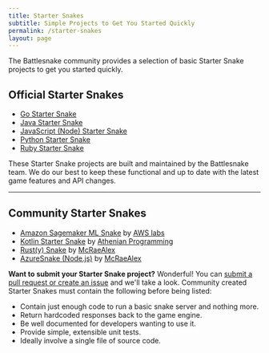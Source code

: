 ```yaml
---
title: Starter Snakes
subtitle: Simple Projects to Get You Started Quickly
permalink: /starter-snakes
layout: page
---
```


The Battlesnake community provides a selection of basic Starter Snake projects to get you started quickly.

## Official Starter Snakes

* [Go Starter Snake](https://github.com/battlesnakeofficial/starter-snake-go)
* [Java Starter Snake](https://github.com/battlesnakeofficial/starter-snake-java)
* [JavaScript (Node) Starter Snake](https://github.com/battlesnakeofficial/starter-snake-node)
* [Python Starter Snake](https://github.com/battlesnakeofficial/starter-snake-python)
* [Ruby Starter Snake](https://github.com/battlesnakeofficial/starter-snake-ruby)

These Starter Snake projects are built and maintained by the Battlesnake team. We do our best to keep these functional and up to date with the latest game features and API changes.

---

## Community Starter Snakes

* [Amazon Sagemaker ML Snake](https://github.com/awslabs/sagemaker-battlesnake-ai) by [AWS labs](https://github.com/awslabs)
* [Kotlin Starter Snake](https://github.com/athenian-programming/starter-snake-kotlin) by [Athenian Programming](https://github.com/athenian-programming)
* [Rust(y) Snake](https://github.com/mcraealex/rustysnake) by [McRaeAlex](https://github.com/McRaeAlex)
* [AzureSnake (Node.js)](https://github.com/mcraealex/AzureSnake) by [McRaeAlex](https://github.com/McRaeAlex)

**Want to submit your Starter Snake project?** Wonderful! You can [submit a pull request or create an issue](https://github.com/battlesnakeofficial/docs) and we'll take a look. Community created Starter Snakes must contain the following before being listed:

* Contain just enough code to run a basic snake server and nothing more.
* Return hardcoded responses back to the game engine.
* Be well documented for developers wanting to use it.
* Provide simple, extensible unit tests.
* Ideally involve a single file of source code.
